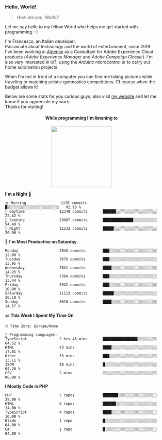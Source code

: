### Hello, World!

> How are you, World?

Let me say hello to my fellow World who helps me get started with programming :-)

I'm Francesco, an Italian developer.  
Passionate about technology and the world of entertainment, since 2019 I've been working at [Alpenite](https://www.alpenite.com) as a Consultant for Adobe Experience Cloud products (*Adobe Experience Manager* and *Adobe Campaign Classic*). I'm also very interested in IoT, using the *Arduino* microcontroller to carry out home automation projects.

When I'm not in front of a computer you can find me taking pictures while traveling or watching artistic gymnastics competitions. Of course when the budget allows it!

Below are some stats for you curious guys; also visit [my website](https://www.francescorega.eu) and let me know if you appreciate my work.  
Thanks for visiting!

<div align="center">
  <h4>While programming I'm listening to</h4>
  <a href="https://apps.francescorega.eu/now-playing/11147232609" target="_blank"><img src="https://apps.francescorega.eu/now-playing/11147232609" width="200"></a>
</div>

<!--START_SECTION:waka-->
**I'm a Night 🦉** 

```text
🌞 Morning                1170 commits        █░░░░░░░░░░░░░░░░░░░░░░░░   02.13 % 
🌆 Daytime                12340 commits       ██████░░░░░░░░░░░░░░░░░░░   22.42 % 
🌃 Evening                29987 commits       ██████████████░░░░░░░░░░░   54.49 % 
🌙 Night                  11532 commits       █████░░░░░░░░░░░░░░░░░░░░   20.96 % 
```
📅 **I'm Most Productive on Saturday** 

```text
Monday                   7045 commits        ███░░░░░░░░░░░░░░░░░░░░░░   12.80 % 
Tuesday                  7676 commits        ███░░░░░░░░░░░░░░░░░░░░░░   13.95 % 
Wednesday                7841 commits        ████░░░░░░░░░░░░░░░░░░░░░   14.25 % 
Thursday                 7394 commits        ███░░░░░░░░░░░░░░░░░░░░░░   13.44 % 
Friday                   5942 commits        ███░░░░░░░░░░░░░░░░░░░░░░   10.80 % 
Saturday                 11113 commits       █████░░░░░░░░░░░░░░░░░░░░   20.19 % 
Sunday                   8018 commits        ████░░░░░░░░░░░░░░░░░░░░░   14.57 % 
```


📊 **This Week I Spent My Time On** 

```text
🕑︎ Time Zone: Europe/Rome

💬 Programming Languages: 
TypeScript               2 hrs 46 mins       ████████████████░░░░░░░░░   64.52 % 
HTML                     43 mins             ████░░░░░░░░░░░░░░░░░░░░░   17.01 % 
Other                    33 mins             ███░░░░░░░░░░░░░░░░░░░░░░   13.11 % 
JSON                     10 mins             █░░░░░░░░░░░░░░░░░░░░░░░░   04.20 % 
CSV                      2 mins              ░░░░░░░░░░░░░░░░░░░░░░░░░   00.80 % 
```

**I Mostly Code in PHP** 

```text
PHP                      7 repos             ███████░░░░░░░░░░░░░░░░░░   28.00 % 
HTML                     6 repos             ██████░░░░░░░░░░░░░░░░░░░   24.00 % 
TypeScript               4 repos             ████░░░░░░░░░░░░░░░░░░░░░   16.00 % 
Blade                    1 repo              █░░░░░░░░░░░░░░░░░░░░░░░░   04.00 % 
C#                       1 repo              █░░░░░░░░░░░░░░░░░░░░░░░░   04.00 % 
```




<!--END_SECTION:waka-->
